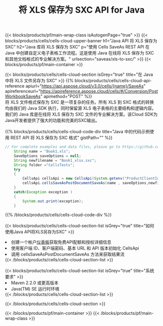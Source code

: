 ﻿---
title: 将 XLS 保存为 SXC API for Java
description: 使用Aspose.Cells Cloud SDK for Java将XLS格式文件保存为SXC格式文件。
url: /zh/java/saveas/xls-to-sxc/
---
{{< blocks/products/pf/main-wrap-class isAutogenPage="true" >}}
{{< blocks/products/cells/cells-cloud-upper-banner h1="Java API 将 XLS 保存为 SXC" h2="Java 库将 XLS 保存为 SXC" p="使用 Cells SaveAs REST API 在 Java 中创建自定义电子表格工作流程。这是使用 Java 在线将 XLS 保存为 SXC 和其他文档格式的专业解决方案。" urlsection="saveas/xls-to-sxc/" >}}
{{< blocks/products/pf/main-container >}}

{{< blocks/products/cells/cells-cloud-section isGrey="true" title="在 Java 中将 XLS 文件另存为 SXC" >}}
{{% blocks/products/cells/cells-cloud-api-reference apiurl="https://api.aspose.cloud/v3.0/cells/{name}/SaveAs" apireferenceurl="https://apireference.aspose.cloud/cells/#/Conversion/PostWorkbookSaveAs" apimethod="POST" %}}
<br/>
将 XLS 文件格式保存为 SXC 是一项复杂的任务。所有 XLS 到 SXC 格式的转换均由我们的 Java SDK 执行，同时保留源 XLS 电子表格的主要结构和逻辑内容。我们的 Java 库是在线将 XLS 保存为 SXC 文件的专业解决方案。该Cloud SDK为Java开发者提供了强大的功能和完美的SXC输出。
<br/>
<br/>
{{% blocks/products/cells/cells-cloud-code-div title="Java 中的代码示例使用 REST API 将 XLS 保存为 SXC 格式" gistPath="" %}}
  
```java
// For complete examples and data files, please go to https://github.com/aspose-cells-cloud/aspose-cells-cloud-java/
    String name = "Book1.xls";
    SaveOptions saveOptions = null;
    String newfilename = "Book1_xlsx.sxc";
    String folder ="CellsTests";
    try 
    {
        CellsApi cellsApi = new CellsApi(System.getenv("ProductClientId"), System.getenv("ProductClientSecret"));
        cellsApi.cellsSaveAsPostDocumentSaveAs(name , saveOptions,newfilename,false,false,folder,null,null,null,true);                       
    }
    catch(Exception exception )
    {
        System.out.print(exception);
    }
```
  
{{% /blocks/products/cells/cells-cloud-code-div %}}
<br/>
<br/>
{{< blocks/products/cells/cells-cloud-section-list isGrey="true" title="如何使用Java API将XLS另存为SXC" >}}
<li>创建一个帐户<a href="https://dashboard.aspose.cloud/">仪表板</a>获取免费API配额和授权详细信息</li>
<li>使用客户端 ID、客户端密码、基本 URL 和 API 版本初始化 CellsApi</li>
<li>调用 cellsSaveAsPostDocumentSaveAs 方法来获取结果流</li>
{{< /blocks/products/cells/cells-cloud-section-list >}}
<br/>
<br/>
{{< blocks/products/cells/cells-cloud-section-list isGrey="true" title="系统要求" >}}
<li>Maven 2.2.0 或更高版本</li>
<li>Java(TM) SE 运行时环境</li>
{{< /blocks/products/cells/cells-cloud-section-list >}}

{{< /blocks/products/cells/cells-cloud-section >}}

{{< /blocks/products/pf/main-container >}}
{{< /blocks/products/pf/main-wrap-class >}}
